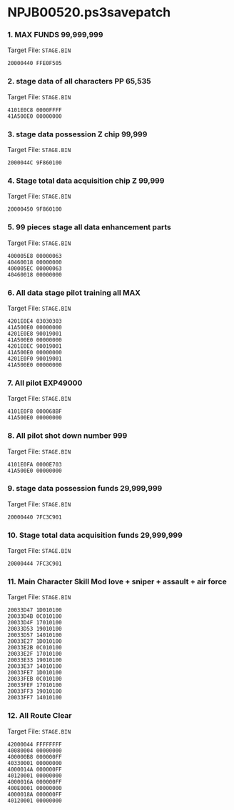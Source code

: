 # NPJB00520.ps3savepatch

### 1. MAX FUNDS 99,999,999

Target File: `STAGE.BIN`

```
20000440 FFE0F505
```

### 2. stage data of all characters PP 65,535

Target File: `STAGE.BIN`

```
4101E0C8 0000FFFF
41A500E0 00000000
```

### 3. stage data possession Z chip 99,999

Target File: `STAGE.BIN`

```
2000044C 9F860100
```

### 4. Stage total data acquisition chip Z 99,999

Target File: `STAGE.BIN`

```
20000450 9F860100
```

### 5. 99 pieces stage all data enhancement parts

Target File: `STAGE.BIN`

```
400005E8 00000063
40460018 00000000
400005EC 00000063
40460018 00000000
```

### 6.  All data stage pilot training all MAX

Target File: `STAGE.BIN`

```
4201E0E4 03030303
41A500E0 00000000
4201E0E8 90019001
41A500E0 00000000
4201E0EC 90019001
41A500E0 00000000
4201E0F0 90019001
41A500E0 00000000
```

### 7. All pilot EXP49000

Target File: `STAGE.BIN`

```
4101E0F8 000068BF
41A500E0 00000000
```

### 8. All pilot shot down number 999

Target File: `STAGE.BIN`

```
4101E0FA 0000E703
41A500E0 00000000
```

### 9. stage data possession funds 29,999,999

Target File: `STAGE.BIN`

```
20000440 7FC3C901
```

### 10.  Stage total data acquisition funds 29,999,999

Target File: `STAGE.BIN`

```
20000444 7FC3C901
```

### 11. Main Character Skill Mod love + sniper + assault + air force

Target File: `STAGE.BIN`

```
20033D47 1D010100
20033D4B 0C010100
20033D4F 17010100
20033D53 19010100
20033D57 14010100
20033E27 1D010100
20033E2B 0C010100
20033E2F 17010100
20033E33 19010100
20033E37 14010100
20033FE7 1D010100
20033FEB 0C010100
20033FEF 17010100
20033FF3 19010100
20033FF7 14010100
```

### 12. All Route Clear

Target File: `STAGE.BIN`

```
42000044 FFFFFFFF
40080004 00000000
400000B8 000000FF
40330001 00000000
4000014A 000000FF
40120001 00000000
4000016A 000000FF
400E0001 00000000
4000018A 000000FF
40120001 00000000
```

